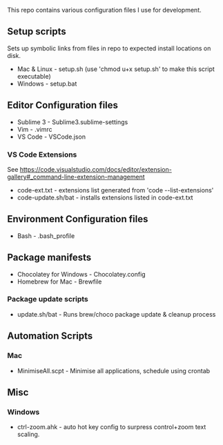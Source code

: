 This repo contains various configuration files I use for development.

## Setup scripts
Sets up symbolic links from files in repo to expected install locations on disk.
* Mac & Linux - setup.sh (use 'chmod u+x setup.sh' to make this script executable)
* Windows - setup.bat

## Editor Configuration files
* Sublime 3  - Sublime3.sublime-settings
* Vim  - .vimrc
* VS Code  - VSCode.json

### VS Code Extensions
See https://code.visualstudio.com/docs/editor/extension-gallery#_command-line-extension-management
* code-ext.txt - extensions list generated from 'code --list-extensions'
* code-update.sh/bat - installs extensions listed in code-ext.txt

## Environment Configuration files
* Bash - .bash_profile

## Package manifests
* Chocolatey for Windows - Chocolatey.config
* Homebrew for Mac - Brewfile

### Package update scripts
* update.sh/bat - Runs brew/choco package update & cleanup process

## Automation Scripts

### Mac
* MinimiseAll.scpt - Minimise all applications, schedule using crontab

## Misc

### Windows
* ctrl-zoom.ahk - auto hot key config to surpress control+zoom text scaling.
